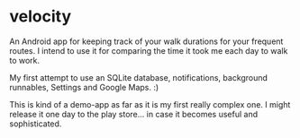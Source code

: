 # velocity
An Android app for keeping track of your walk durations for your frequent routes.
I intend to use it for comparing the time it took me each day to walk to work.

My first attempt to use an SQLite database, notifications, background runnables, Settings and Google Maps. :)

This is kind of a demo-app as far as it is my first really complex one.
I might release it one day to the play store... in case it becomes useful and sophisticated.
